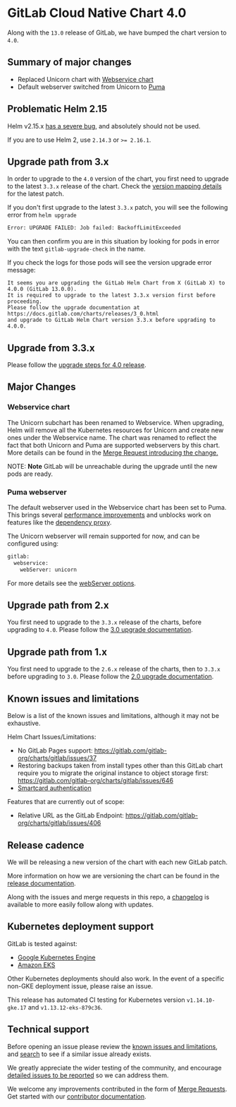 # GitLab Cloud Native Chart 4.0

Along with the `13.0` release of GitLab, we have bumped the chart version to `4.0`.

## Summary of major changes

- Replaced Unicorn chart with [Webservice chart](#webservice-chart)
- Default webserver switched from Unicorn to [Puma](#puma-webserver)

## Problematic Helm 2.15

Helm v2.15.x [has a severe bug](https://github.com/helm/helm/issues/6767), and absolutely should not be used.

If you are to use Helm 2, use `2.14.3` or `>= 2.16.1`.

## Upgrade path from 3.x

In order to upgrade to the `4.0` version of the chart, you first need to upgrade to the latest `3.3.x`
release of the chart. Check the [version mapping details](../installation/version_mappings.md) for the latest patch.

If you don't first upgrade to the latest `3.3.x` patch, you will see the following error from `helm upgrade`

```bash
Error: UPGRADE FAILED: Job failed: BackoffLimitExceeded
```

You can then confirm you are in this situation by looking for pods in error with the text `gitlab-upgrade-check` in the name.

If you check the logs for those pods will see the version upgrade error message:

```plaintext
It seems you are upgrading the GitLab Helm Chart from X (GitLab X) to 4.0.0 (GitLab 13.0.0).
It is required to upgrade to the latest 3.3.x version first before proceeding.
Please follow the upgrade documentation at https://docs.gitlab.com/charts/releases/3_0.html
and upgrade to GitLab Helm Chart version 3.3.x before upgrading to 4.0.0.
```

## Upgrade from 3.3.x

Please follow the [upgrade steps for 4.0 release](../installation/upgrade.md).

## Major Changes

### Webservice chart

The Unicorn subchart has been renamed to Webservice. When upgrading, Helm will remove all the Kubernetes resources
for Unicorn and create new ones under the Webservice name. The chart was renamed to reflect the fact that both
Unicorn and Puma are supported webservers by this chart. More details can be found in the
[Merge Request introducing the change.](https://gitlab.com/gitlab-org/charts/gitlab/-/merge_requests/1145)

NOTE: **Note** GitLab will be unreachable during the upgrade until the new pods are ready.

### Puma webserver

The default webserver used in the Webservice chart has been set to Puma. This brings several
[performance improvements](https://docs.gitlab.com/ee/administration/operations/puma.html#why-switch-to-puma) and
unblocks work on features like the [dependency proxy](https://gitlab.com/gitlab-org/charts/gitlab/-/issues/1284).

The Unicorn webserver will remain supported for now, and can be configured using:

```bash
gitlab:
  webservice:
    webServer: unicorn
```

For more details see the [webServer options](../charts/gitlab/webservice/index.md#webserver-options).

## Upgrade path from 2.x

You first need to upgrade to the `3.3.x` release of the charts, before upgrading to `4.0`. Please follow the
[3.0 upgrade documentation](3_0.md).

## Upgrade path from 1.x

You first need to upgrade to the `2.6.x` release of the charts, then to `3.3.x` before upgrading to `3.0`. Please follow
the [2.0 upgrade documentation](2_0.md).

## Known issues and limitations

Below is a list of the known issues and limitations, although it may not be exhaustive.

Helm Chart Issues/Limitations:

- No GitLab Pages support: <https://gitlab.com/gitlab-org/charts/gitlab/issues/37>
- Restoring backups taken from install types other than this GitLab chart require you to migrate the original instance to object storage first: <https://gitlab.com/gitlab-org/charts/gitlab/issues/646>
- [Smartcard authentication](https://gitlab.com/gitlab-org/charts/gitlab/issues/988)

Features that are currently out of scope:

- Relative URL as the GitLab Endpoint: <https://gitlab.com/gitlab-org/charts/gitlab/issues/406>

## Release cadence

We will be releasing a new version of the chart with each new GitLab patch.

More information on how we are versioning the chart can be found in the [release documentation](../development/release.md).

Along with the issues and merge requests in this repo, a [changelog](https://gitlab.com/gitlab-org/charts/gitlab/blob/master/CHANGELOG.md) is available to more easily follow along with updates.

## Kubernetes deployment support

GitLab is tested against:

- [Google Kubernetes Engine](https://cloud.google.com/kubernetes-engine/)
- [Amazon EKS](https://aws.amazon.com/eks/)

Other Kubernetes deployments should also work. In the event of a specific non-GKE deployment issue, please raise an issue.

This release has automated CI testing for Kubernetes version `v1.14.10-gke.17` and `v1.13.12-eks-879c36`.

## Technical support

Before opening an issue please review the [known issues and limitations](#known-issues-and-limitations), and [search](https://gitlab.com/gitlab-org/charts/gitlab/issues) to see if a similar issue already exists.

We greatly appreciate the wider testing of the community, and encourage [detailed issues to be reported](https://gitlab.com/gitlab-org/charts/gitlab/issues/new) so we can address them.

We welcome any improvements contributed in the form of [Merge Requests](https://gitlab.com/gitlab-org/charts/gitlab/-/merge_requests).
Get started with our [contributor documentation](../index.md#contributing).
